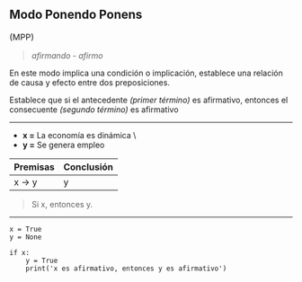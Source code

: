 ## **Modo Ponendo Ponens**
<p style="font-size: 15px"> (MPP)</p>

> *afirmando - afirmo*

En este modo implica una condición o implicación, establece una relación de causa y efecto entre dos preposiciones.

Establece que si el antecedente *(primer término)* es afirmativo, entonces el consecuente *(segundo término)* es afirmativo

---

* **x =** La economía es dinámica \
* **y =** Se genera empleo

| Premisas | Conclusión |
| -------- | ---------- |
| x -> y   | y          |

> Si x, entonces y. 


---

```jupyter
x = True
y = None

if x:
    y = True
    print('x es afirmativo, entonces y es afirmativo')
```
